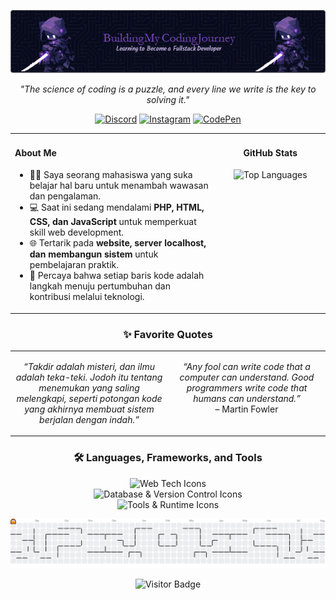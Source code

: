 

<p align="center">
<img src="https://raw.githubusercontent.com/FirmanSyah2078/FirmanSyah2078/main/src/header-image.png" alt="Header Banner"/>
</p>

<p align="center">
<i>"The science of coding is a puzzle, and every line we write is the key to solving it."</i>
</p>

<p align="center">
<!-- GANTI # DENGAN LINK PROFIL SOSIAL MEDIA ANDA -->
<a href="#" target="_blank"><img src="https://raw.githubusercontent.com/maurodesouza/profile-readme-generator/master/src/assets/icons/social/discord/default.svg" width="36" height="24" alt="Discord"/></a>
<a href="#" target="_blank"><img src="https://raw.githubusercontent.com/maurodesouza/profile-readme-generator/master/src/assets/icons/social/instagram/default.svg" width="36" height="24" alt="Instagram"/></a>
<a href="#" target="_blank"><img src="https://raw.githubusercontent.com/maurodesouza/profile-readme-generator/master/src/assets/icons/social/codepen/default.svg" width="36" height="24" alt="CodePen"/></a>
</p>

<!-- ================================================================================================================================== -->

<!-- KONTEN UTAMA: TATA LETAK DUA KOLOM -->

<!-- ================================================================================================================================== -->

<table>
<tr>
<!-- KOLOM KIRI: TENTANG SAYA -->
<td valign="top" width="65%">
<h4 align="left">About Me</h4>
<ul>
<li>👨‍🎓 Saya seorang mahasiswa yang suka belajar hal baru untuk menambah wawasan dan pengalaman.</li>
<li>💻 Saat ini sedang mendalami <strong>PHP, HTML, CSS, dan JavaScript</strong> untuk memperkuat skill web development.</li>
<li>🌐 Tertarik pada <strong>website, server localhost, dan membangun sistem</strong> untuk pembelajaran praktik.</li>
<li>🚀 Percaya bahwa setiap baris kode adalah langkah menuju pertumbuhan dan kontribusi melalui teknologi.</li>
</ul>
</td>
<!-- KOLOM KANAN: STATISTIK GITHUB -->
<td valign="top" width="35%">
<h4 align="center">GitHub Stats</h4>
<p align="center">
<!-- Ganti "FirmanSyah2078" dengan username GitHub Anda jika berbeda -->
 <img src="https://github-readme-stats.vercel.app/api/top-langs/?username=FirmanSyah2078&layout=compact&locale=id&theme=tokyonight&hide_border=true&hide_title=false" alt="Top Languages" />
</p>
</td>
</tr>
</table>

<!-- ================================================================================================================================== -->

<!-- KUTIPAN FAVORIT: KANAN-KIRI -->

<!-- ================================================================================================================================== -->

<h3 align="center">✨ Favorite Quotes</h3>
<table>
<tr>
<td width="50%" valign="top">
<p align="center">
<i>“Takdir adalah misteri, dan ilmu adalah teka-teki. Jodoh itu tentang menemukan yang saling melengkapi, seperti potongan kode yang akhirnya membuat sistem berjalan dengan indah.”</i>
</p>
</td>
<td width="50%" valign="top">
<p align="center">
<i>“Any fool can write code that a computer can understand. Good programmers write code that humans can understand.”</i>
<br>– Martin Fowler
</p>
</td>
</tr>
</table>

<!-- ================================================================================================================================== -->

<!-- TEKNOLOGI & TOOLS -->

<!-- ================================================================================================================================== -->

<h3 align="center">🛠️ Languages, Frameworks, and Tools</h3>
<p align="center">
<img src="https://www.google.com/search?q=https://skillicons.dev/icons%3Fi%3Dhtml,css,js,php,laravel,tailwind" height="30" alt="Web Tech Icons"/>
<br>
<img src="https://www.google.com/search?q=https://skillicons.dev/icons%3Fi%3Dmysql,mongodb,git,github,gitlab" height="30" alt="Database & Version Control Icons"/>
<br>
<img src="https://www.google.com/search?q=https://skillicons.dev/icons%3Fi%3Dvscode,figma,canva,nodejs" height="30" alt="Tools & Runtime Icons"/>
</p>

<!-- ================================================================================================================================== -->

<!-- GRAFIK KONTRIBUSI PAC-MAN -->

<!-- ================================================================================================================================== -->

<picture>
<source media="(prefers-color-scheme: dark)" srcset="https://raw.githubusercontent.com/FirmanSyah2078/FirmanSyah2078/output/pacman-contribution-graph-dark.svg" />
<source media="(prefers-color-scheme: light)" srcset="https://raw.githubusercontent.com/FirmanSyah2078/FirmanSyah2078/output/pacman-contribution-graph.svg" />
<img alt="Pac-Man Contribution Graph" src="https://raw.githubusercontent.com/FirmanSyah2078/FirmanSyah2078/output/pacman-contribution-graph.svg" />
</picture>

<!-- ================================================================================================================================== -->

<!-- FOOTER: VISITOR BADGE -->

<!-- ================================================================================================================================== -->

<p align="center">
<img src="https://visitor-badge.laobi.icu/badge?page_id=F.F&left_color=black&right_color=mediumpurple&left_text=%F0%9F%91%8B%20Hi%20there!%20Thanks%20for%20dropping%20by."  alt="Visitor Badge"/>
</p>
